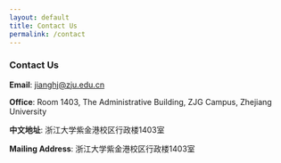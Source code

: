 ```yaml
---
layout: default
title: Contact Us
permalink: /contact
---
```

### Contact Us
**Email**: jianghj@zju.edu.cn

**Office**: Room 1403, The Administrative Building, ZJG Campus, Zhejiang University

**中文地址**: 浙江大学紫金港校区行政楼1403室

**Mailing Address**: 浙江大学紫金港校区行政楼1403室
